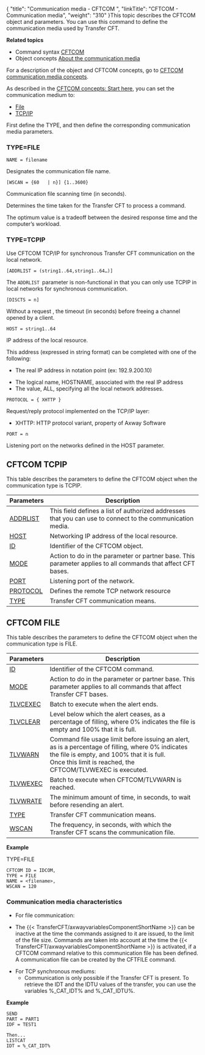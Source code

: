 {
    "title": "Communication media - CFTCOM  ",
    "linkTitle": "CFTCOM - Communication media",
    "weight": "310"
}This topic describes the CFTCOM object and parameters. You can use this
command to define the communication media used by Transfer CFT.

****Related
topics****

- Command syntax
    [CFTCOM](../../../command_summary#CFTCOM)
- Object concepts
    [About the
    communication media](../../../../admin_intro/admin_config_commands/communication_media_concepts)

For a description of the object and CFTCOM concepts, go to [CFTCOM
communication media concepts](../../../../admin_intro/admin_config_commands/communication_media_concepts).

As described in the [CFTCOM
concepts: Start here](../../../../admin_intro/admin_config_commands/communication_media_concepts), you can set the communication medium to:

- [File](#TYPE=FILE)
- [TCP/IP](#TYPE=TCPIP)

First define the TYPE, and then define the corresponding communication media parameters.

<span id="TYPE=FILE"></span>

### TYPE=FILE

`NAME = filename`

Designates the communication file name.  

`[WSCAN = {60   | n}] {1..3600}`

Communication file scanning time (in seconds).

Determines the time taken for the Transfer CFT
to process a command.

The optimum value is a tradeoff between the desired
response time and the computer’s workload.

<span id="TYPE=TCPIP"></span>

### TYPE=TCPIP

Use CFTCOM TCP/IP for synchronous Transfer CFT communication on the local network.

`[ADDRLIST = (string1..64,string1..64…)]`

The <span class="code">`ADDRLIST `</span>parameter is non-functional in that you can only use TCPIP in local networks for synchronous communication.

`[DISCTS = n]`

Without a request , the timeout (in seconds) before
freeing a channel opened by a client.

`HOST = string1..64`

IP address of the local resource.

This address (expressed in string format) can be completed
with one of the following:

- The real IP address
    in notation point (ex: 192.9.200.10)

<!-- -->

- The logical name,
    HOSTNAME, associated with the real IP address
- The value, ALL,
    specifying all the local network addresses.

`PROTOCOL = { XHTTP }`

Request/reply protocol implemented on the TCP/IP layer:

- XHTTP: HTTP protocol
    variant, property of Axway Software

`PORT = n`

Listening port on the networks defined in the HOST
parameter.

<span id="Defining_CFTCOM_TCPIP"></span>

## CFTCOM TCPIP

This table describes the parameters to define the CFTCOM object when the communication
type is TCPIP.


| Parameters  | Description  |
| --- | --- |
| <a href="../../../command_summary/parameter_intro/addrlist">ADDRLIST</a> | This field defines a list of authorized addresses that you can use to connect to the communication media. |
| <a href="../../../command_summary/parameter_intro/host">HOST</a> | Networking IP address of the local resource. |
| <a href="../../../command_summary/parameter_intro/id">ID</a>  | Identifier of the CFTCOM object. |
| <a href="../../../command_summary/parameter_intro/mode">MODE</a> | Action to do in the parameter or partner base. This parameter applies to all commands that affect CFT bases. |
| <a href="../../../command_summary/parameter_intro/port">PORT</a> | Listening port of the network. |
| <a href="../../../command_summary/parameter_intro/protocol">PROTOCOL</a> | Defines the remote TCP network resource |
| <a href="../../../command_summary/parameter_intro/type">TYPE</a> | Transfer CFT communication means. |


<span id="Defining_CFTCOM_FILE"></span>

## CFTCOM FILE

This table describes the parameters to define the CFTCOM object when the communication
type is FILE.


| Parameters  | Description  |
| --- | --- |
| <a href="../../../command_summary/parameter_intro/id">ID</a>  | Identifier of the CFTCOM command. |
| <a href="../../../command_summary/parameter_intro/mode">MODE</a> | Action to do in the parameter or partner base. This parameter applies to all commands that affect Transfer CFT bases. |
| <a href="../../../command_summary/parameter_intro/tlvcexec">TLVCEXEC</a>  | Batch to execute when the alert ends.  |
| <a href="../../../command_summary/parameter_intro/tlvclear">TLVCLEAR</a>  | Level below which the alert ceases, as a percentage of filling, where 0% indicates the file is empty and 100% that it is full. |
| <a href="../../../command_summary/parameter_intro/tlvwarn">TLVWARN</a>  | Command file usage limit before issuing an alert, as is a percentage of filling, where 0% indicates the file is empty, and 100% that it is full.<br/> Once this limit is reached, the CFTCOM/TLVWEXEC is executed. |
| <a href="../../../command_summary/parameter_intro/tlvwexec">TLVWEXEC</a>  | Batch to execute when CFTCOM/TLVWARN is reached.  |
| <a href="../../../command_summary/parameter_intro/tlvwrate">TLVWRATE</a>  | The minimum amount of time, in seconds, to wait before resending an alert.  |
| <a href="../../../command_summary/parameter_intro/type">TYPE</a>  | Transfer CFT communication means. |
| <a href="../../../command_summary/parameter_intro/wscan">WSCAN</a> | The frequency, in seconds, with which the Transfer CFT scans the communication file. |


<span class="bold_in_para">****Example****</span>

TYPE=FILE

```
CFTCOM ID = IDCOM,
TYPE = FILE
NAME = <filename>,
WSCAN = 120
```

### Communication media characteristics

- For file communication:

<!-- -->

- The {{< TransferCFT/axwayvariablesComponentShortName >}} can be inactive at the time
    the commands assigned to it are issued, to the limit of the file size.
    Commands are taken into account at the time the {{< TransferCFT/axwayvariablesComponentShortName >}} is activated,
    if a CFTCOM command relative to this communication file has been defined.
    A communication file can be created by the CFTFILE command.

<!-- -->

- For TCP synchronous
    mediums:
    -   Communication is only possible if the Transfer
        CFT is present.
        To retrieve the IDT and the IDTU values of the transfer, you can use the
        variables %\_CAT\_IDT% and %\_CAT\_IDTU%.

**Example**

```
SEND
PART = PART1
IDF = TEST1
 
Then...
LISTCAT
IDT = %_CAT_IDT%
```
